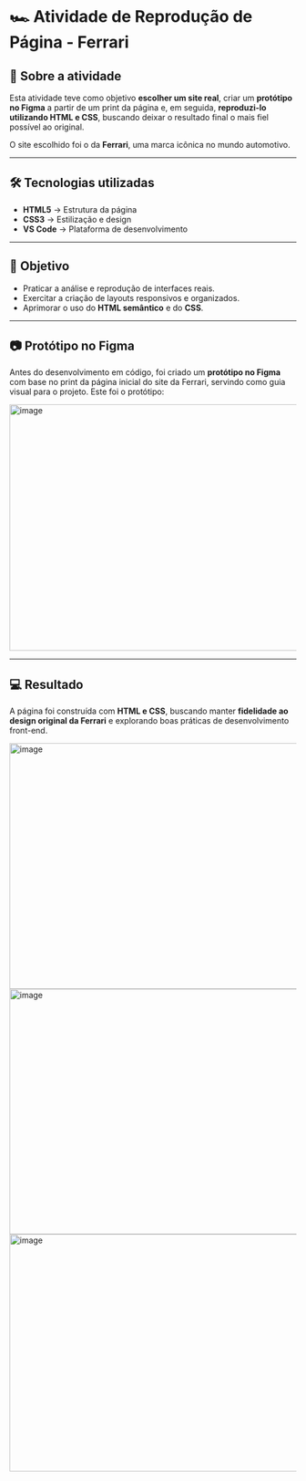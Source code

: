 # 🏎️ Atividade de Reprodução de Página - Ferrari

## 📌 Sobre a atividade
Esta atividade teve como objetivo **escolher um site real**, criar um **protótipo no Figma** a partir de um print da página e, em seguida, **reproduzi-lo utilizando HTML e CSS**, buscando deixar o resultado final o mais fiel possível ao original.  

O site escolhido foi o da **Ferrari**, uma marca icônica no mundo automotivo.  

---

## 🛠️ Tecnologias utilizadas
- **HTML5** → Estrutura da página  
- **CSS3** → Estilização e design  
- **VS Code** → Plataforma de desenvolvimento  

---

## 🎯 Objetivo
- Praticar a análise e reprodução de interfaces reais.  
- Exercitar a criação de layouts responsivos e organizados.  
- Aprimorar o uso do **HTML semântico** e do **CSS**.  

---

## 📷 Protótipo no Figma
Antes do desenvolvimento em código, foi criado um **protótipo no Figma** com base no print da página inicial do site da Ferrari, servindo como guia visual para o projeto. 
Este foi o protótipo:

<img width="566" height="432" alt="image" src="https://github.com/user-attachments/assets/932eed54-27fa-43e6-adb6-47d004b3388f" />





---

## 💻 Resultado
A página foi construída com **HTML e CSS**, buscando manter **fidelidade ao design original da Ferrari** e explorando boas práticas de desenvolvimento front-end.  

<img width="943" height="431" alt="image" src="https://github.com/user-attachments/assets/0b2f68cc-6838-48b9-9151-280cc7304453" />
<img width="944" height="430" alt="image" src="https://github.com/user-attachments/assets/6112946e-0e36-4bcf-be6f-c7a33129bcc6" />
<img width="935" height="416" alt="image" src="https://github.com/user-attachments/assets/a0eabf22-3443-4cd7-8952-336fef41b231" />

